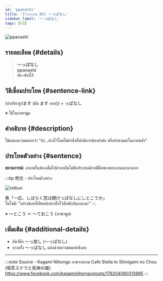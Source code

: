 ```yaml
---
id: 'ppanashi'
title: '[ไวยากรณ์ N3] 〜っぱなし'
sidebar_label: '〜っぱなし'
tags: [n3]
---
```


![ppanashi](https://res.cloudinary.com/kagamiweb/image/upload/v1631720713/nihongo/grammar/n3/ppanashi.png)

## รายละเอียด {#details}

> **〜っぱなし**  
> **ppanashi**  
> **ทำ~ค้างไว้**

## วิธีเชื่อมประโยค {#sentence-link}

{คำกริยารูปます (ตัด ます ออก)} + っぱなし

※ ใช้ในภาษาพูด

## คำอธิบาย {#description}

ใช้แสดงความหมายว่า “ทำ...ค้างไว้โดยไม่ทำสิ่งที่ปกติควรต้องทำต่อ หรือทำตามมาในภายหลัง”

## ประโยคตัวอย่าง {#sentence}

**สถานการณ์:** อากาศในห้องเต็มไปด้วยกลิ่นไม่พึงประสงค์ด้วยฝีมือของพระเอกและนางเอก

:::tip 例文 - ประโยคตัวอย่าง

![reibun](https://res.cloudinary.com/kagamiweb/image/upload/v1631950740/nihongo/grammar/n3/reibun/ppanashi.png)

希「一応、しばらく窓は開けっぱなしにしとこうか」  
โนโซมิ: "อย่างน้อยก็เปิดหน้าต่างทิ้งไว้สักพักกันเถอะนะ"
:::

※ 〜とこう ＝ 〜ておこう (ภาษาพูด)

## เพิ่มเติม {#additional-details}

- คันจิคือ 〜っ放し (〜っぱなし)
- บางครั้ง 〜っぱなし แฝงด้วยความหมายเชิงลบ

---
:::note Source - Kagami Nihongo
ภาพจากเกม Cafe Stella to Shinigami no Chou (喫茶ステラと死神の蝶)  
https://www.facebook.com/kagaminihongo/posts/178204080313895
:::